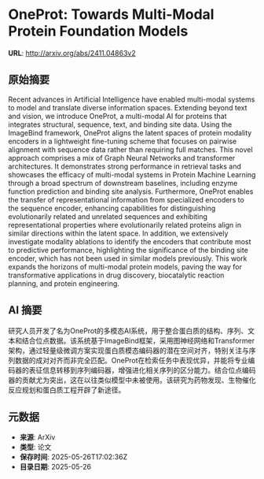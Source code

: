 # OneProt: Towards Multi-Modal Protein Foundation Models

**URL**: http://arxiv.org/abs/2411.04863v2

## 原始摘要

Recent advances in Artificial Intelligence have enabled multi-modal systems
to model and translate diverse information spaces. Extending beyond text and
vision, we introduce OneProt, a multi-modal AI for proteins that integrates
structural, sequence, text, and binding site data. Using the ImageBind
framework, OneProt aligns the latent spaces of protein modality encoders in a
lightweight fine-tuning scheme that focuses on pairwise alignment with sequence
data rather than requiring full matches. This novel approach comprises a mix of
Graph Neural Networks and transformer architectures. It demonstrates strong
performance in retrieval tasks and showcases the efficacy of multi-modal
systems in Protein Machine Learning through a broad spectrum of downstream
baselines, including enzyme function prediction and binding site analysis.
Furthermore, OneProt enables the transfer of representational information from
specialized encoders to the sequence encoder, enhancing capabilities for
distinguishing evolutionarily related and unrelated sequences and exhibiting
representational properties where evolutionarily related proteins align in
similar directions within the latent space. In addition, we extensively
investigate modality ablations to identify the encoders that contribute most to
predictive performance, highlighting the significance of the binding site
encoder, which has not been used in similar models previously. This work
expands the horizons of multi-modal protein models, paving the way for
transformative applications in drug discovery, biocatalytic reaction planning,
and protein engineering.


## AI 摘要

研究人员开发了名为OneProt的多模态AI系统，用于整合蛋白质的结构、序列、文本和结合位点数据。该系统基于ImageBind框架，采用图神经网络和Transformer架构，通过轻量级微调方案实现蛋白质模态编码器的潜在空间对齐，特别关注与序列数据的成对对齐而非完全匹配。OneProt在检索任务中表现优异，并能将专业编码器的表征信息转移到序列编码器，增强进化相关序列的区分能力。结合位点编码器的贡献尤为突出，这在以往类似模型中未被使用。该研究为药物发现、生物催化反应规划和蛋白质工程开辟了新途径。

## 元数据

- **来源**: ArXiv
- **类型**: 论文
- **保存时间**: 2025-05-26T17:02:36Z
- **目录日期**: 2025-05-26
